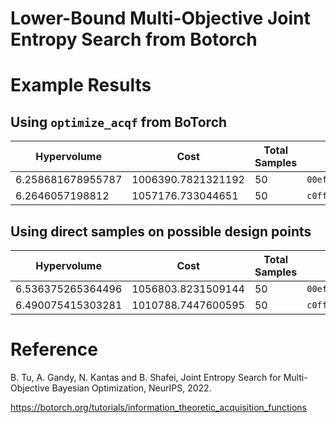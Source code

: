 # Lower-Bound Multi-Objective Joint Entropy Search from Botorch 

# Example Results

## Using `optimize_acqf` from BoTorch
| Hypervolume | Cost | Total Samples | UUID | 
| ---- | ----  | ---- | ---- |
| 6.258681678955787 | 1006390.7821321192 | 50 | `00ef538e88634ddd9810d034b748c24d` |
| 6.2646057198812   | 1057176.733044651  | 50 | `c0ffeec0ffeec0ffeec0ffeec0ffeeee` |

## Using direct samples on possible design points
| Hypervolume | Cost | Total Samples | UUID | 
| ---- | ----  | ---- | ---- |
| 6.536375265364496 | 1056803.8231509144 | 50 | `00ef538e88634ddd9810d034b748c24d` |
| 6.490075415303281 | 1010788.7447600595 | 50 | `c0ffeec0ffeec0ffeec0ffeec0ffeeee` |

# Reference

B. Tu, A. Gandy, N. Kantas and B. Shafei, Joint Entropy Search for Multi-Objective Bayesian Optimization, NeurIPS, 2022.

https://botorch.org/tutorials/information_theoretic_acquisition_functions